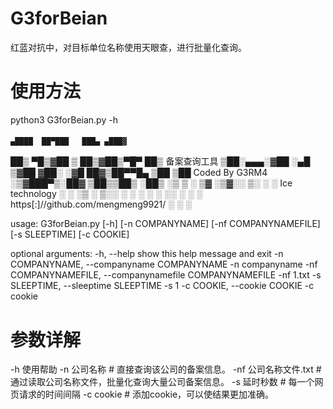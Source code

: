 # G3forBeian
红蓝对抗中，对目标单位名称使用天眼查，进行批量化查询。

# 使用方法 
python3 G3forBeian.py -h
#### 

    ▄████  ██▀███   ███▄ ▄███▓
   ██▒ ▀█▒▓██ ▒ ██▒▓██▒▀█▀ ██▒    备案查询工具
  ▒██░▄▄▄░▓██ ░▄█ ▒▓██    ▓██░
  ░▓█  ██▓▒██▀▀█▄  ▒██    ▒██     Coded By G3RM4
  ░▒▓███▀▒░██▓ ▒██▒▒██▒   ░██▒
   ░▒   ▒ ░ ▒▓ ░▒▓░░ ▒░   ░  ░    Ice technology
    ░   ░   ░▒ ░ ▒░░  ░      ░
  ░ ░   ░   ░░   ░ ░      ░       https[:]//github.com/mengmeng9921/
        ░    ░            ░

usage: G3forBeian.py [-h] [-n COMPANYNAME] [-nf COMPANYNAMEFILE] [-s SLEEPTIME] [-c COOKIE]

optional arguments:
  -h, --help            show this help message and exit
  -n COMPANYNAME, --companyname COMPANYNAME
                        -n companyname
  -nf COMPANYNAMEFILE, --companynamefile COMPANYNAMEFILE
                        -nf 1.txt
  -s SLEEPTIME, --sleeptime SLEEPTIME
                        -s 1
  -c COOKIE, --cookie COOKIE
                        -c cookie
# 参数详解
-h  使用帮助
-n  公司名称         # 直接查询该公司的备案信息。
-nf 公司名称文件.txt  # 通过读取公司名称文件，批量化查询大量公司备案信息。
-s  延时秒数         # 每一个网页请求的时间间隔
-c  cookie          # 添加cookie，可以使结果更加准确。
